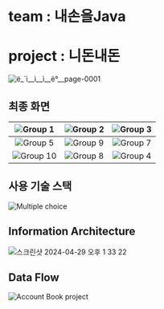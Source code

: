 # team : 내손을Java
# project : 니돈내돈
![ë_´ì__ì__ì__ë°__page-0001](https://github.com/SMWU-NaesoneulJAVA/frontend/assets/89966409/528d8a84-af15-4ef7-b39d-07b667e455d8)

## 최종 화면
| ![Group 1](https://github.com/SMWU-NaesoneulJAVA/frontend/assets/89966409/2ad53cd1-c630-47a9-b069-4e32d671e5e8) | ![Group 2](https://github.com/SMWU-NaesoneulJAVA/frontend/assets/89966409/2dbc51d9-854b-47fa-a6ba-3e8e57517278) | ![Group 3](https://github.com/SMWU-NaesoneulJAVA/frontend/assets/89966409/6fd90980-0e16-4cb1-8253-cbe607d5e63e) |
| :----------------------------------------------------------: | :----------------------------------------------------------: | :----------------------------------------------------------: |
| ![Group 5](https://github.com/SMWU-NaesoneulJAVA/frontend/assets/89966409/48c1a957-8aff-45d6-a784-2b83687f3e78) | ![Group 9](https://github.com/SMWU-NaesoneulJAVA/frontend/assets/89966409/07eb3fc3-c10e-45da-b7ba-c84a274d910e) | ![Group 7](https://github.com/SMWU-NaesoneulJAVA/frontend/assets/89966409/8a8e2342-44d3-4868-8074-b0ecf1fed5f2) |
| ![Group 10](https://github.com/SMWU-NaesoneulJAVA/frontend/assets/89966409/881b028f-e3c0-4598-b74f-6a800e70da1b) | ![Group 8](https://github.com/SMWU-NaesoneulJAVA/frontend/assets/89966409/d8c1ef66-0a43-4ae5-bf70-2cbcb4f410b3) | ![Group 4](https://github.com/SMWU-NaesoneulJAVA/frontend/assets/89966409/6714b559-4173-4e7d-92dd-e5157ab89f00) |

## 사용 기술 스택
![Multiple choice](https://github.com/SMWU-NaesoneulJAVA/frontend/assets/89966409/5ef31882-a0ae-45f0-ba96-45f6791e92bd)

## Information Architecture
![스크린샷 2024-04-29 오후 1 33 22](https://github.com/SMWU-NaesoneulJAVA/frontend/assets/89966409/97f1c876-d9b6-4213-ad32-4b379e0b0cb9)

## Data Flow
![Account Book project](https://github.com/SMWU-NaesoneulJAVA/frontend/assets/89966409/e2502800-43f1-4cb4-8a13-77c64c303aec)
